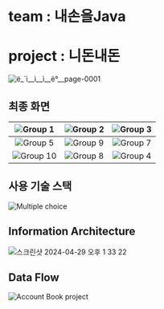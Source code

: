 # team : 내손을Java
# project : 니돈내돈
![ë_´ì__ì__ì__ë°__page-0001](https://github.com/SMWU-NaesoneulJAVA/frontend/assets/89966409/528d8a84-af15-4ef7-b39d-07b667e455d8)

## 최종 화면
| ![Group 1](https://github.com/SMWU-NaesoneulJAVA/frontend/assets/89966409/2ad53cd1-c630-47a9-b069-4e32d671e5e8) | ![Group 2](https://github.com/SMWU-NaesoneulJAVA/frontend/assets/89966409/2dbc51d9-854b-47fa-a6ba-3e8e57517278) | ![Group 3](https://github.com/SMWU-NaesoneulJAVA/frontend/assets/89966409/6fd90980-0e16-4cb1-8253-cbe607d5e63e) |
| :----------------------------------------------------------: | :----------------------------------------------------------: | :----------------------------------------------------------: |
| ![Group 5](https://github.com/SMWU-NaesoneulJAVA/frontend/assets/89966409/48c1a957-8aff-45d6-a784-2b83687f3e78) | ![Group 9](https://github.com/SMWU-NaesoneulJAVA/frontend/assets/89966409/07eb3fc3-c10e-45da-b7ba-c84a274d910e) | ![Group 7](https://github.com/SMWU-NaesoneulJAVA/frontend/assets/89966409/8a8e2342-44d3-4868-8074-b0ecf1fed5f2) |
| ![Group 10](https://github.com/SMWU-NaesoneulJAVA/frontend/assets/89966409/881b028f-e3c0-4598-b74f-6a800e70da1b) | ![Group 8](https://github.com/SMWU-NaesoneulJAVA/frontend/assets/89966409/d8c1ef66-0a43-4ae5-bf70-2cbcb4f410b3) | ![Group 4](https://github.com/SMWU-NaesoneulJAVA/frontend/assets/89966409/6714b559-4173-4e7d-92dd-e5157ab89f00) |

## 사용 기술 스택
![Multiple choice](https://github.com/SMWU-NaesoneulJAVA/frontend/assets/89966409/5ef31882-a0ae-45f0-ba96-45f6791e92bd)

## Information Architecture
![스크린샷 2024-04-29 오후 1 33 22](https://github.com/SMWU-NaesoneulJAVA/frontend/assets/89966409/97f1c876-d9b6-4213-ad32-4b379e0b0cb9)

## Data Flow
![Account Book project](https://github.com/SMWU-NaesoneulJAVA/frontend/assets/89966409/e2502800-43f1-4cb4-8a13-77c64c303aec)
